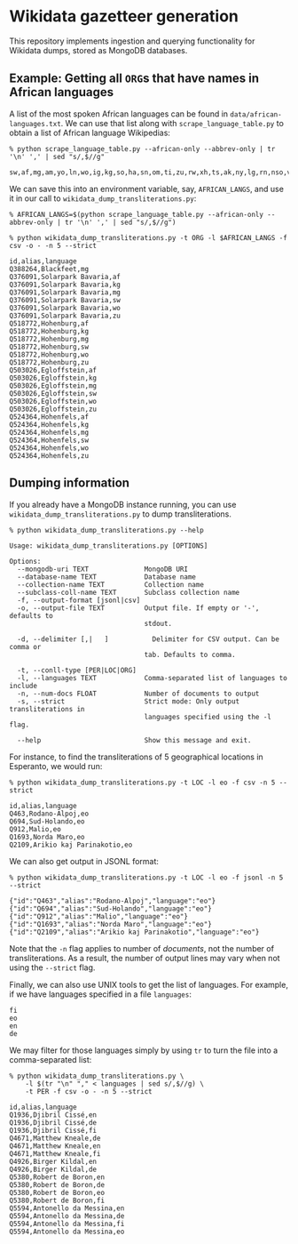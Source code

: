 # Wikidata gazetteer generation

This repository implements ingestion and querying functionality for Wikidata dumps, stored as MongoDB databases.

## Example: Getting all `ORG`s that have names in African languages

A list of the most spoken African languages can be found in `data/african-languages.txt`.
We can use that list along with `scrape_language_table.py` to obtain a list of African language Wikipedias:

```
% python scrape_language_table.py --african-only --abbrev-only | tr '\n' ',' | sed "s/,$//g"

sw,af,mg,am,yo,ln,wo,ig,kg,so,ha,sn,om,ti,zu,rw,xh,ts,ak,ny,lg,rn,nso,ve,tn,aa
```

We can save this into an environment variable, say, `AFRICAN_LANGS`, and use it in our call to `wikidata_dump_transliterations.py`:

```
% AFRICAN_LANGS=$(python scrape_language_table.py --african-only --abbrev-only | tr '\n' ',' | sed "s/,$//g")

% python wikidata_dump_transliterations.py -t ORG -l $AFRICAN_LANGS -f csv -o - -n 5 --strict  

id,alias,language
Q388264,Blackfeet,mg
Q376091,Solarpark Bavaria,af
Q376091,Solarpark Bavaria,kg
Q376091,Solarpark Bavaria,mg
Q376091,Solarpark Bavaria,sw
Q376091,Solarpark Bavaria,wo
Q376091,Solarpark Bavaria,zu
Q518772,Hohenburg,af
Q518772,Hohenburg,kg
Q518772,Hohenburg,mg
Q518772,Hohenburg,sw
Q518772,Hohenburg,wo
Q518772,Hohenburg,zu
Q503026,Egloffstein,af
Q503026,Egloffstein,kg
Q503026,Egloffstein,mg
Q503026,Egloffstein,sw
Q503026,Egloffstein,wo
Q503026,Egloffstein,zu
Q524364,Hohenfels,af
Q524364,Hohenfels,kg
Q524364,Hohenfels,mg
Q524364,Hohenfels,sw
Q524364,Hohenfels,wo
Q524364,Hohenfels,zu
```

## Dumping information
If you already have a MongoDB instance running, you can use `wikidata_dump_transliterations.py` to dump transliterations.

```
% python wikidata_dump_transliterations.py --help

Usage: wikidata_dump_transliterations.py [OPTIONS]

Options:
  --mongodb-uri TEXT              MongoDB URI
  --database-name TEXT            Database name
  --collection-name TEXT          Collection name
  --subclass-coll-name TEXT       Subclass collection name
  -f, --output-format [jsonl|csv]
  -o, --output-file TEXT          Output file. If empty or '-', defaults to
                                  stdout.

  -d, --delimiter [,|	]           Delimiter for CSV output. Can be comma or
                                  tab. Defaults to comma.

  -t, --conll-type [PER|LOC|ORG]
  -l, --languages TEXT            Comma-separated list of languages to include
  -n, --num-docs FLOAT            Number of documents to output
  -s, --strict                    Strict mode: Only output transliterations in
                                  languages specified using the -l flag.

  --help                          Show this message and exit.
```

For instance, to find the transliterations of 5 geographical locations in Esperanto, we would run:

```
% python wikidata_dump_transliterations.py -t LOC -l eo -f csv -n 5 --strict

id,alias,language
Q463,Rodano-Alpoj,eo
Q694,Sud-Holando,eo
Q912,Malio,eo
Q1693,Norda Maro,eo
Q2109,Arikio kaj Parinakotio,eo
```

We can also get output in JSONL format:

```
% python wikidata_dump_transliterations.py -t LOC -l eo -f jsonl -n 5 --strict

{"id":"Q463","alias":"Rodano-Alpoj","language":"eo"}
{"id":"Q694","alias":"Sud-Holando","language":"eo"}
{"id":"Q912","alias":"Malio","language":"eo"}
{"id":"Q1693","alias":"Norda Maro","language":"eo"}
{"id":"Q2109","alias":"Arikio kaj Parinakotio","language":"eo"}
```

Note that the `-n` flag applies to number of _documents_, not the number of transliterations.
As a result, the number of output lines may vary when not using the `--strict` flag.

Finally, we can also use UNIX tools to get the list of languages.
For example, if we have languages specified in a file `languages`:

```
fi
eo
en
de
```

We may filter for those languages simply by using `tr` to turn the file into a comma-separated list:

```
% python wikidata_dump_transliterations.py \
    -l $(tr "\n" "," < languages | sed s/,$//g) \
    -t PER -f csv -o - -n 5 --strict

id,alias,language
Q1936,Djibril Cissé,en
Q1936,Djibril Cissé,de
Q1936,Djibril Cissé,fi
Q4671,Matthew Kneale,de
Q4671,Matthew Kneale,en
Q4671,Matthew Kneale,fi
Q4926,Birger Kildal,en
Q4926,Birger Kildal,de
Q5380,Robert de Boron,en
Q5380,Robert de Boron,de
Q5380,Robert de Boron,eo
Q5380,Robert de Boron,fi
Q5594,Antonello da Messina,en
Q5594,Antonello da Messina,de
Q5594,Antonello da Messina,fi
Q5594,Antonello da Messina,eo
```
